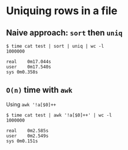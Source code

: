 # Uniquing rows in a file

## Naive approach: `sort` then `uniq`
```
$ time cat test | sort | uniq | wc -l 
1000000

real    0m17.044s
user    0m17.540s
sys 0m0.358s

```

## `O(n)` time with `awk`
Using `awk '!a[$0]++`

```
$ time cat test | awk '!a[$0]++' | wc -l 
1000000

real    0m2.585s
user    0m2.549s
sys 0m0.151s
```
